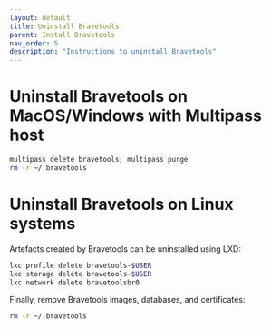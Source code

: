 ```yaml
---
layout: default
title: Uninstall Bravetools
parent: Install Bravetools
nav_order: 5
description: "Instructions to uninstall Bravetools"
---
```


# Uninstall Bravetools on MacOS/Windows with Multipass host

```bash
multipass delete bravetools; multipass purge
rm -r ~/.bravetools
```

# Uninstall Bravetools on Linux systems
Artefacts created by Bravetools can be uninstalled using LXD:

```bash
lxc profile delete bravetools-$USER
lxc storage delete bravetools-$USER
lxc network delete bravetoolsbr0
```

Finally, remove Bravetools images, databases, and certificates:

```bash
rm -r ~/.bravetools
```

